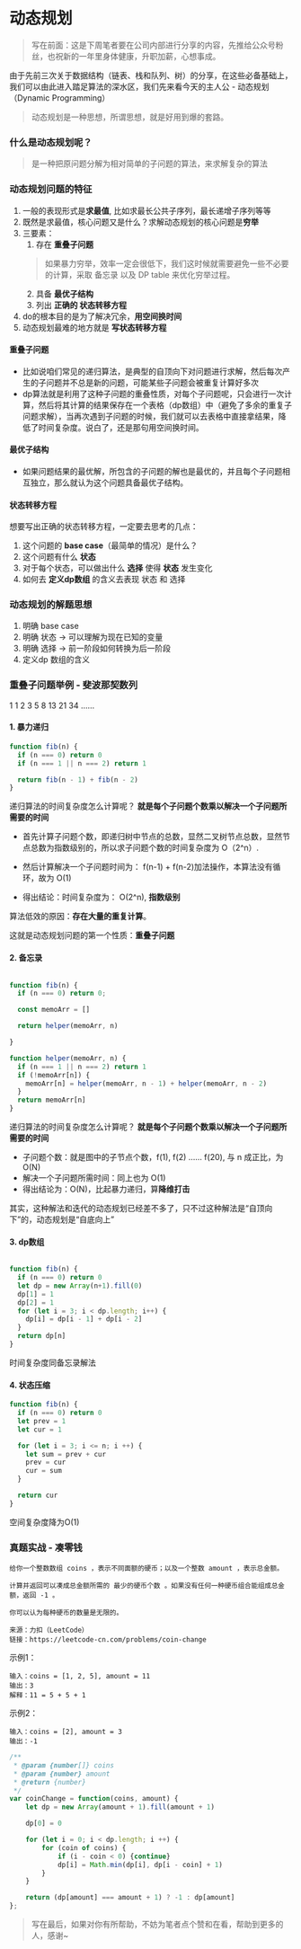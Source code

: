 # 动态规划

> 写在前面：这是下周笔者要在公司内部进行分享的内容，先推给公众号粉丝，也祝新的一年里身体健康，升职加薪，心想事成。

由于先前三次关于数据结构（链表、栈和队列、树）的分享，在这些必备基础上，我们可以由此进入踏足算法的深水区，我们先来看今天的主人公 - 动态规划（Dynamic Programming）

> 动态规划是一种思想，所谓思想，就是好用到爆的套路。

### 什么是动态规划呢？

> 是一种把原问题分解为相对简单的子问题的算法，来求解复杂的算法


### 动态规划问题的特征

1. 一般的表现形式是**求最值**, 比如求最长公共子序列，最长递增子序列等等
2. 既然是求最值，核心问题又是什么？求解动态规划的核心问题是**穷举**
3. 三要素：
   1. 存在 **重叠子问题**
   > 如果暴力穷举，效率一定会很低下，我们这时候就需要避免一些不必要的计算，采取 备忘录 以及 DP table 来优化穷举过程。
   2. 具备 **最优子结构**
   3. 列出 **正确的 状态转移方程**
4. do的根本目的是为了解决冗余，**用空间换时间**
5. 动态规划最难的地方就是 **写状态转移方程**

#### 重叠子问题
* 比如说咱们常见的递归算法，是典型的自顶向下对问题进行求解，然后每次产生的子问题并不总是新的问题，可能某些子问题会被重复计算好多次
* dp算法就是利用了这种子问题的重叠性质，对每个子问题呢，只会进行一次计算，然后将其计算的结果保存在一个表格（dp数组）中（避免了多余的重复子问题求解），当再次遇到子问题的时候，我们就可以去表格中直接拿结果，降低了时间复杂度。说白了，还是那句用空间换时间。


#### 最优子结构
* 如果问题结果的最优解，所包含的子问题的解也是最优的，并且每个子问题相互独立，那么就认为这个问题具备最优子结构。

#### 状态转移方程
想要写出正确的状态转移方程，一定要去思考的几点：
1. 这个问题的 **base case**（最简单的情况）是什么？
2. 这个问题有什么 **状态**
3. 对于每个状态，可以做出什么 **选择** 使得 **状态** 发生变化
4. 如何去 **定义dp数组** 的含义去表现 状态 和 选择


### 动态规划的解题思想
1. 明确 base case 
2. 明确 状态 -> 可以理解为现在已知的变量
3. 明确 选择 ->  前一阶段如何转换为后一阶段
4. 定义dp 数组的含义

### 重叠子问题举例 - 斐波那契数列

1 1 2 3 5 8 13 21 34 ……

#### 1. 暴力递归
```js
function fib(n) {
  if (n === 0) return 0
  if (n === 1 || n === 2) return 1

  return fib(n - 1) + fib(n - 2)
}
```

递归算法的时间复杂度怎么计算呢？
**就是每个子问题个数乘以解决一个子问题所需要的时间**

+ 首先计算子问题个数，即递归树中节点的总数，显然二叉树节点总数，显然节点总数为指数级别的，所以求子问题个数的时间复杂度为 O（2^n）.

+ 然后计算解决一个子问题时间为： f(n-1) + f(n-2)加法操作，本算法没有循环，故为 O(1)

+ 得出结论：时间复杂度为： O(2^n), **指数级别**

算法低效的原因：**存在大量的重复计算**。

这就是动态规划问题的第一个性质：**重叠子问题**


#### 2. 备忘录

```js

function fib(n) {
  if (n === 0) return 0;

  const memoArr = []

  return helper(memoArr, n)

}

function helper(memoArr, n) {
  if (n === 1 || n === 2) return 1
  if (!memoArr[n]) {
    memoArr[n] = helper(memoArr, n - 1) + helper(memoArr, n - 2)
  }
  return memoArr[n]
}


```
递归算法的时间复杂度怎么计算呢？
**就是每个子问题个数乘以解决一个子问题所需要的时间**

+ 子问题个数：就是图中的子节点个数，f(1), f(2) …… f(20), 与 n 成正比，为 O(N)
+ 解决一个子问题所需时间：同上也为 O(1)
+ 得出结论为：O(N)，比起暴力递归，算**降维打击**

其实，这种解法和迭代的动态规划已经差不多了，只不过这种解法是“自顶向下”的，动态规划是“自底向上”

#### 3. dp数组
```js

function fib(n) {
  if (n === 0) return 0
  let dp = new Array(n+1).fill(0)
  dp[1] = 1
  dp[2] = 1
  for (let i = 3; i < dp.length; i++) {
    dp[i] = dp[i - 1] + dp[i - 2]
  }
  return dp[n]
}

```

时间复杂度同备忘录解法

#### 4. 状态压缩

```js
function fib(n) {
  if (n === 0) return 0
  let prev = 1
  let cur = 1

  for (let i = 3; i <= n; i ++) {
    let sum = prev + cur
    prev = cur
    cur = sum
  }

  return cur
}
```

空间复杂度降为O(1)


### 真题实战 - 凑零钱

```
给你一个整数数组 coins ，表示不同面额的硬币；以及一个整数 amount ，表示总金额。

计算并返回可以凑成总金额所需的 最少的硬币个数 。如果没有任何一种硬币组合能组成总金额，返回 -1 。

你可以认为每种硬币的数量是无限的。

来源：力扣（LeetCode）
链接：https://leetcode-cn.com/problems/coin-change
```

示例1：
```
输入：coins = [1, 2, 5], amount = 11
输出：3 
解释：11 = 5 + 5 + 1
```
示例2：
```
输入：coins = [2], amount = 3
输出：-1
```


```js
/**
 * @param {number[]} coins
 * @param {number} amount
 * @return {number}
 */
var coinChange = function(coins, amount) {
    let dp = new Array(amount + 1).fill(amount + 1)

    dp[0] = 0 

    for (let i = 0; i < dp.length; i ++) {
        for (coin of coins) {
            if (i - coin < 0) {continue}
            dp[i] = Math.min(dp[i], dp[i - coin] + 1)
        }
    }

    return (dp[amount] === amount + 1) ? -1 : dp[amount]
};
```


> 写在最后，如果对你有所帮助，不妨为笔者点个赞和在看，帮助到更多的人，感谢~